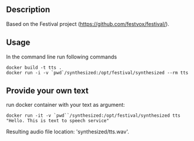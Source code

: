 ## Description
Based on the Festival project (https://github.com/festvox/festival/).

## Usage
In the command line run following commands
```
docker build -t tts .
docker run -i -v `pwd`/synthesized:/opt/festival/synthesized --rm tts
```

## Provide your own text
run docker container with your text as argument:
```
docker run -it -v `pwd``/synthesized:/opt/festival/synthesized tts "Hello. This is text to speech service"
```
Resulting audio file location: 'synthesized/tts.wav'.
